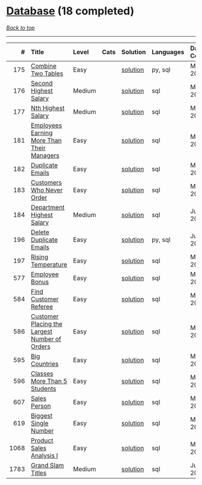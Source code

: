# [Database](<https://leetcode.com/tag/Database/>) (18 completed)

*[Back to top](<../../README.md>)*

------

|    # | Title                                                                                                                          | Level   | Cats   | Solution                                                                | Languages   | Date Complete   |
|-----:|:-------------------------------------------------------------------------------------------------------------------------------|:--------|:-------|:------------------------------------------------------------------------|:------------|:----------------|
|  175 | [Combine Two Tables](<https://leetcode.com/problems/combine-two-tables>)                                                       | Easy    |        | [solution](<../_175. Combine Two Tables.md>)                            | py, sql     | May 22, 2024    |
|  176 | [Second Highest Salary](<https://leetcode.com/problems/second-highest-salary>)                                                 | Medium  |        | [solution](<../_176. Second Highest Salary.md>)                         | sql         | May 22, 2024    |
|  177 | [Nth Highest Salary](<https://leetcode.com/problems/nth-highest-salary>)                                                       | Medium  |        | [solution](<../_177. Nth Highest Salary.md>)                            | sql         | May 22, 2024    |
|  181 | [Employees Earning More Than Their Managers](<https://leetcode.com/problems/employees-earning-more-than-their-managers>)       | Easy    |        | [solution](<../_181. Employees Earning More Than Their Managers.md>)    | sql         | May 22, 2024    |
|  182 | [Duplicate Emails](<https://leetcode.com/problems/duplicate-emails>)                                                           | Easy    |        | [solution](<../_182. Duplicate Emails.md>)                              | sql         | May 22, 2024    |
|  183 | [Customers Who Never Order](<https://leetcode.com/problems/customers-who-never-order>)                                         | Easy    |        | [solution](<../_183. Customers Who Never Order.md>)                     | sql         | May 22, 2024    |
|  184 | [Department Highest Salary](<https://leetcode.com/problems/department-highest-salary>)                                         | Medium  |        | [solution](<../_184. Department Highest Salary.md>)                     | sql         | Jun 07, 2024    |
|  196 | [Delete Duplicate Emails](<https://leetcode.com/problems/delete-duplicate-emails>)                                             | Easy    |        | [solution](<../_196. Delete Duplicate Emails.md>)                       | py, sql     | Jun 07, 2024    |
|  197 | [Rising Temperature](<https://leetcode.com/problems/rising-temperature>)                                                       | Easy    |        | [solution](<../_197. Rising Temperature.md>)                            | sql         | May 22, 2024    |
|  577 | [Employee Bonus](<https://leetcode.com/problems/employee-bonus>)                                                               | Easy    |        | [solution](<../_577. Employee Bonus.md>)                                | sql         | May 22, 2024    |
|  584 | [Find Customer Referee](<https://leetcode.com/problems/find-customer-referee>)                                                 | Easy    |        | [solution](<../_584. Find Customer Referee.md>)                         | sql         | May 22, 2024    |
|  586 | [Customer Placing the Largest Number of Orders](<https://leetcode.com/problems/customer-placing-the-largest-number-of-orders>) | Easy    |        | [solution](<../_586. Customer Placing the Largest Number of Orders.md>) | sql         | May 22, 2024    |
|  595 | [Big Countries](<https://leetcode.com/problems/big-countries>)                                                                 | Easy    |        | [solution](<../_595. Big Countries.md>)                                 | sql         | May 22, 2024    |
|  596 | [Classes More Than 5 Students](<https://leetcode.com/problems/classes-more-than-5-students>)                                   | Easy    |        | [solution](<../_596. Classes More Than 5 Students.md>)                  | sql         | May 22, 2024    |
|  607 | [Sales Person](<https://leetcode.com/problems/sales-person>)                                                                   | Easy    |        | [solution](<../_607. Sales Person.md>)                                  | sql         | May 22, 2024    |
|  619 | [Biggest Single Number](<https://leetcode.com/problems/biggest-single-number>)                                                 | Easy    |        | [solution](<../_619. Biggest Single Number.md>)                         | sql         | May 22, 2024    |
| 1068 | [Product Sales Analysis I](<https://leetcode.com/problems/product-sales-analysis-i>)                                           | Easy    |        | [solution](<../_1068. Product Sales Analysis I.md>)                     | sql         | May 22, 2024    |
| 1783 | [Grand Slam Titles](<https://leetcode.com/problems/grand-slam-titles>)                                                         | Medium  |        | [solution](<../_1783. Grand Slam Titles.md>)                            | sql         | Jun 07, 2024    |